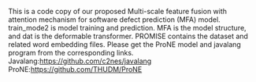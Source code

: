 This is a code copy of our proposed Multi-scale feature fusion with attention mechanism for software defect prediction (MFA) model. 
train_mode2 is model training and prediction.
MFA is the model structure, and dat is the deformable transformer. 
PROMISE contains the dataset and related word embedding files. 
Please get the ProNE model and javalang program from the corresponding links.
Javalang:https://github.com/c2nes/javalang
ProNE:https://github.com/THUDM/ProNE

